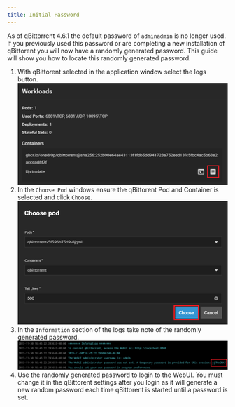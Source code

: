 ```yaml
---
title: Initial Password
---
```


As of qBittorrent 4.6.1 the default password of `adminadmin` is no longer used. If you previously used this password or are completing a new installation of qBittorent you will now have a randomly generated password. This guide will show you how to locate this randomly generated password.

1. With qBittorent selected in the application window select the logs button.
   ![qbittorrent-logs](./images/qbittorrent-logs.png)
2. In the `Choose Pod` windows ensure the qBittorent Pod and Container is selected and click `Choose`.
   ![qbittorent-logs2](./images/qbittorrent-logs2.png)
3. In the `Information` section of the logs take note of the randomly generated password.
   ![qbittorent-password](./images/qbittorrent-password.png)
4. Use the randomly generated password to login to the WebUI. You must change it in the qBittorent settings after you login as it will generate a new random password each time qBittorent is started until a password is set.
